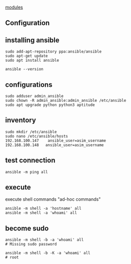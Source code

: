 [modules](https://docs.ansible.com/ansible/latest/modules/modules_by_category.html)


## Configuration


## installing ansible
```
sudo add-apt-repository ppa:ansible/ansible
sudo apt-get update
sudo apt install ansible

ansible --version
```


## configurations
```
sudo adduser admin_ansible
sudo chown -R admin_ansible:admin_ansible /etc/ansible
sudo apt upgrade python python3 aptitude
```


## inventory
```
sudo mkdir /etc/ansible
sudo nano /etc/ansible/hosts
192.168.100.147    ansible_user=asim_username
192.168.100.148   ansible_user=asim_username
```


## test connection
```
ansible -m ping all
```


## execute
execute shell commands "ad-hoc commands"
```
ansible -m shell -a 'hostname' all
ansible -m shell -a 'whoami' all
```

## become sudo
```
ansible -m shell -b -a 'whoami' all 
# Missing sudo password

ansible -m shell -b -K -a 'whoami' all
# root
```

